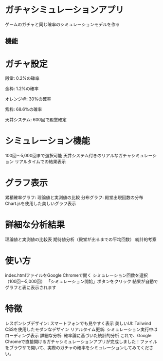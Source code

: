 # ガチャシミュレーションアプリ

ゲームのガチャと同じ確率のシミュレーションモデルを作る

## 機能

# ガチャ設定
殿堂: 
0.2%の確率

金枠: 
1.2%の確率

オレンジ枠:
30%の確率

紫枠: 
68.6%の確率

天井システム: 600回で殿堂確定


# シミュレーション機能
100回〜5,000回まで選択可能
天井システム付きのリアルなガチャシミュレーション
リアルタイムでの結果表示


# グラフ表示
累積確率グラフ: 理論値と実測値の比較
分布グラフ: 殿堂出現回数の分布
Chart.jsを使用した美しいグラフ表示


# 詳細な分析結果
理論値と実測値の比較表
期待値分析（殿堂が出るまでの平均回数）
統計的考察

# 使い方
index.htmlファイルをGoogle Chromeで開く
シミュレーション回数を選択（100回〜5,000回）
「シミュレーション開始」ボタンをクリック
結果が自動でグラフと表に表示されます


# 特徴
レスポンシブデザイン: スマートフォンでも見やすく表示
美しいUI: Tailwind CSSを使用したモダンなデザイン
リアルタイム更新: シミュレーション実行中はローディング表示
詳細な分析: 確率論に基づいた統計的分析
これで、Google Chromeで直接開けるガチャシミュレーションアプリが完成しました！ファイルをブラウザで開いて、実際のガチャの確率をシミュレーションしてみてください。

